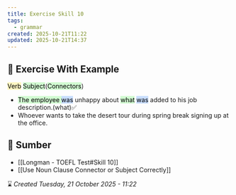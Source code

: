 ```yaml
---
title: Exercise Skill 10
tags:
  - grammar
created: 2025-10-21T11:22
updated: 2025-10-21T14:37
---
```

## 💪 Exercise With Example
<mark style="background: #FFF3A3A6;">Verb</mark> <mark style="background: #BBFABBA6;">Subject</mark>(<mark style="background: #BBFABBA6;">Connectors</mark>)
- <mark style="background: #BBFABBA6;">The employee </mark><mark style="background: #ADCCFFA6;">was</mark> unhappy about <mark style="background: #BBFABBA6;">what</mark> <mark style="background: #ADCCFFA6;">was</mark> added to his job description.(what)✅ 
- Whoever wants to take the desert tour during spring break signing up at the office.


## 🔗 Sumber
- [[Longman - TOEFL Test#Skill 10]]
- [[Use Noun Clause Connector or Subject Correctly]]

⌛ *Created Tuesday, 21 October 2025 - 11:22*